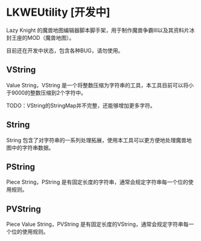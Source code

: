 # LKWEUtility [开发中]
Lazy Knight 的魔兽地图编辑器脚本脚手架，用于制作魔兽争霸III以及其资料片冰封王座的MOD（魔兽地图）。

目前还在开发中状态，包含各种BUG，请勿使用。

## VString
Value String，VString 是一个将整数压缩为字符串的工具，本工具目前可以将小于9000的整数压缩到2个字符中。

TODO：VString的StringMap并不完整，还能够增加更多字符。

## String
String 包含了对字符串的一系列处理拓展，使用本工具可以更方便地处理魔兽地图中的字符串数据。

## PString
Piece String，PString 是有固定长度的字符串，通常会规定字符串每一个位的使用规则。

## PVString
Piece Value String，PVString 是有固定长度的VString，通常会规定字符串每一个位的使用规则。
